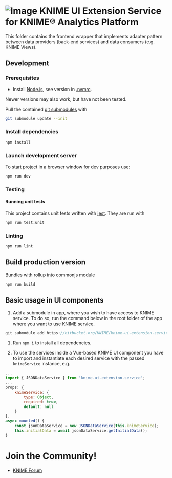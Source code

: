 # ![Image](https://www.knime.com/files/knime_logo_github_40x40_4layers.png) KNIME UI Extension Service for KNIME® Analytics Platform

This folder contains the frontend wrapper that implements adapter pattern between data providers (back-end services) and
data consumers (e.g. KNIME Views).

## Development

### Prerequisites

* Install [Node.js][node], see version in [.nvmrc](.nvmrc).

Newer versions may also work, but have not been tested.

Pull the contained [git submodules](https://stackoverflow.com/a/4438292/5134084) with
```sh
git submodule update --init
```

### Install dependencies

```sh
npm install
```

### Launch development server
To start project in a browser window for dev purposes use:
```sh
npm run dev
```

### Testing

#### Running unit tests
This project contains unit tests written with [jest]. They are run with

```sh
npm run test:unit
```

### Linting

```sh
npm run lint
```

## Build production version
Bundles with rollup into commonjs module
```sh
npm run build
```

## Basic usage in UI components
1. Add a submodule in app, where you wish to have access to KNIME service. To do so, run the command below in the root folder of the app where you want to use KNIME service.
```javascript
git submodule add https://bitbucket.org/KNIME/knime-ui-extension-service/src/knime-service knime-service
```
1. Run `npm i` to install all dependencies.

2. To use the services inside a Vue-based KNIME UI component you have to import and instantiate each desired service with the
passed `knimeService` instance, e.g.
```javascript
...
import { JSONDataService } from 'knime-ui-extension-service';
...
props: {
    knimeService: {
        type: Object,
        required: true,
        default: null
    }
},
async mounted() {
    const jsonDataService = new JSONDataService(this.knimeService);
    this.initialData = await jsonDataService.getInitialData();
}
```


# Join the Community!
* [KNIME Forum](https://forum.knime.com/)


[node]: https://nodejs.org/
[Vue]: https://vuejs.org/
[Java]: https://www.oracle.com/technetwork/java/javase/downloads/index.html
[jest]: https://jestjs.io/en
